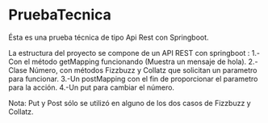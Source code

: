 # PruebaTecnica
Ésta es una prueba técnica de tipo Api Rest con Springboot.

La estructura del proyecto se compone de un API REST  con springboot :
1.-Con el método getMapping funcionando (Muestra un mensaje de hola).
2.-Clase Número, con métodos Fizzbuzz y Collatz que solicitan un parametro para funcionar.
3.-Un postMapping con el fin de proporcionar el parametro para la acción. 
4.-Un put para cambiar el número.

Nota: Put y Post sólo se utilizó en alguno de los dos casos de Fizzbuzz y Collatz.


